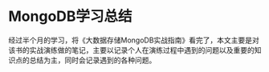 # MongoDB学习总结

经过半个月的学习，将《大数据存储MongoDB实战指南》看完了，本文主要是对该书的实战演练做的笔记，主要以记录个人在演练过程中遇到的问题以及重要的知识点的总结为主，同时会记录遇到的各种问题。

